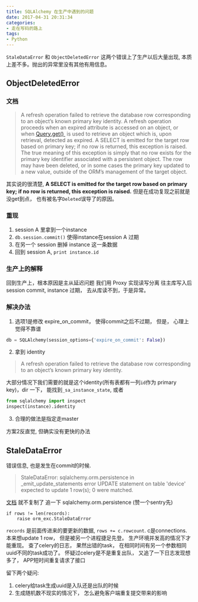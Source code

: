 ```yaml
---
title: SQLAlchemy 在生产中遇到的问题
date: 2017-04-31 20:31:34
categories:
- 走在写码的路上
tags:
- Python
---
```


`StaleDataError` 和 `ObjectDeletedError` 这两个错误上了生产以后大量出现, 本质上差不多。抛出的异常里没有其他有用信息。

## ObjectDeletedError

### 文档

>A refresh operation failed to retrieve the database row corresponding to an object’s known primary key identity.
A refresh operation proceeds when an expired attribute is accessed on an object, or when [Query.get()
](http://docs.sqlalchemy.org/en/latest/orm/query.html#sqlalchemy.orm.query.Query.get) is used to retrieve an object which is, upon retrieval, detected as expired. A SELECT is emitted for the target row based on primary key; if no row is returned, this exception is raised.
The true meaning of this exception is simply that no row exists for the primary key identifier associated with a persistent object. The row may have been deleted, or in some cases the primary key updated to a new value, outside of the ORM’s management of the target object.

其实说的很清楚, **A SELECT is emitted for the target row based on primary key; if no row is returned, this exception is raised.** 但是在成功复现之前就是没get到点， 也有被名字`Deleted`误导了的原因。

<!-- more -->

### 重现

1. session A 里拿到一个instance
2. `db.session.commit()` 使得instance在session A 过期
3. 在另一个 session 删掉 instance 这一条数据
4. 回到 session A, `print instance.id`

### 生产上的解释

回到生产上，根本原因是主从延迟问题
我们用 Proxy 实现读写分离
往主库写入后session commit, instance 过期， 去从库读不到，于是异常。

### 解决办法

1. 选项1是修改 expire_on_commit， 使得commit之后不过期， 但是， 心理上觉得不靠谱

```python
db = SQLAlchemy(session_options={'expire_on_commit': False})
```

2. 拿到 identity

> A refresh operation failed to retrieve the database row corresponding to an object’s known primary key identity.

大部分情况下我们需要的就是这个identity(所有表都有一列`id`作为 primary key)，dir 一下， 能找到`_sa_instance_state`, 或者

```python
from sqlalchemy import inspect
inspect(instance).identity
```

3. 合理的做法是指定走master

方案2反直觉, 但确实没有更快的办法

## StaleDataError

错误信息, 也是发生在commit的时候.

>StaleDataError: sqlalchemy.orm.persistence in _emit_update_statements
error
UPDATE statement on table 'device' expected to update 1 row(s); 0 were matched.

[文档](http://docs.sqlalchemy.org/en/latest/orm/exceptions.html#sqlalchemy.orm.exc.StaleDataError) 就不复制了
追一下 sqlalchemy.orm.persistence (赞一个sentry先)
```
if rows != len(records):
    raise orm_exc.StaleDataError
```

`records` 是前面传进来的要更新的数据,  `rows += c.rowcount`. c是connections.
本来想update 1 row， 但是被另一个进程捷足先登。 生产环境并发高的情况下才能重现。
查了celery的日志， 果然出错的task， 在相同时间有另一个参数相同uuid不同的task成功了。
怀疑过celery是不是重复出队， 又追了一下日志发现想多了， APP短时间重复请求了接口

留下两个疑问:
1. celery给task生成uuid是入队还是出队的时候
2. 生成随机数不现实的情况下， 怎么避免客户端重复提交带来的影响